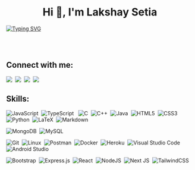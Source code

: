 <!-- markdownlint-disable MD033 MD041 -->
<h1 align="center">Hi 👋, I'm Lakshay Setia</h1>
<!-- markdownlint-enable MD033 -->

[![Typing SVG](https://readme-typing-svg.demolab.com?font=Roberto+Mono&size=25&pause=1000&color=3FB950&center=true&vCenter=true&width=1000&lines=Fullstack+Web+Developer;Android+Developer)](https://git.io/typing-svg)

<!-- [![Typing SVG](https://readme-typing-svg.demolab.com?font=Fira+Code&color=00FF31&background=161B2200&center=true&vCenter=true&multiline=true&width=800&lines=%F0%9F%91%8B+Hi!+I+am+Lakshay+Setia)](https://git.io/typing-svg) -->

<br>
<br>

## Connect with me:
<p align = "center">


[<img src ="https://img.shields.io/badge/website-%23.svg?&style=for-the-badge&logo=web&logoColor=white%22&color=black">](https://durgeshsamariya.github.io)&nbsp;
[<img src="https://img.shields.io/badge/linkedin-%2312100E.svg?&style=for-the-badge&logo=linkedin&logoColor=white&color=black" />](https://www.linkedin.com/in/durgeshsamariya/)&nbsp;
[<img src="https://img.shields.io/badge/instagram-%2312100E.svg?&style=for-the-badge&logo=instagram&logoColor=white&color=black" />](https://instagram.com/themlphdstudent)&nbsp;
 [<img src ="https://img.shields.io/badge/mail-%23.svg?&style=for-the-badge&logo=post&logoColor=white%22&color=black">](https://durgeshsamariya.github.io)&nbsp;
</p>

## Skills:

<!-- #### Languages: -->
![JavaScript](https://img.shields.io/badge/javascript-%23323330.svg?style=for-the-badge&logo=javascript&logoColor=%23F7DF1E)&nbsp;
![TypeScript](https://img.shields.io/badge/typescript-%23007ACC.svg?style=for-the-badge&logo=typescript&logoColor=white)&nbsp;&nbsp;
![C](https://img.shields.io/badge/c-%2300599C.svg?style=for-the-badge&logo=c&logoColor=white)&nbsp;
![C++](https://img.shields.io/badge/c++-%2300599C.svg?style=for-the-badge&logo=c%2B%2B&logoColor=white)&nbsp;
![Java](https://img.shields.io/badge/Java-ED8B00?style=for-the-badge&logo=java&logoColor=white)&nbsp;
![HTML5](https://img.shields.io/badge/html5-%23E34F26.svg?style=for-the-badge&logo=html5&logoColor=white)&nbsp;
![CSS3](https://img.shields.io/badge/css3-%231572B6.svg?style=for-the-badge&logo=css3&logoColor=white)&nbsp;
![Python](https://img.shields.io/badge/Python-3776AB?style=for-the-badge&logo=python&logoColor=white)&nbsp;
![LaTeX](https://img.shields.io/badge/latex-%23008080.svg?style=for-the-badge&logo=latex&logoColor=white)&nbsp;
![Markdown](https://img.shields.io/badge/markdown-%23000000.svg?style=for-the-badge&logo=markdown&logoColor=white)&nbsp;

<!-- #### Database -->
![MongoDB](https://img.shields.io/badge/MongoDB-%234ea94b.svg?style=for-the-badge&logo=mongodb&logoColor=white)&nbsp;
![MySQL](https://img.shields.io/badge/MySQL-00000F?style=for-the-badge&logo=mysql&logoColor=white)&nbsp;

<!-- #### Tools and Platforms -->
![Git](https://img.shields.io/badge/GIT-E44C30?style=for-the-badge&logo=git&logoColor=white)&nbsp;
![Linux](https://img.shields.io/badge/Linux-FCC624?style=for-the-badge&logo=linux&logoColor=black)&nbsp;
![Postman](https://img.shields.io/badge/Postman-FF6C37?style=for-the-badge&logo=postman&logoColor=white)&nbsp;
![Docker](https://img.shields.io/badge/docker-%230db7ed.svg?style=for-the-badge&logo=docker&logoColor=white)&nbsp;
![Heroku](https://img.shields.io/badge/heroku-%23430098.svg?style=for-the-badge&logo=heroku&logoColor=white)&nbsp;
![Visual Studio Code](https://img.shields.io/badge/Visual%20Studio%20Code-0078d7.svg?style=for-the-badge&logo=visual-studio-code&logoColor=white)&nbsp;
![Android Studio](https://img.shields.io/badge/Android%20Studio-3DDC84.svg?style=for-the-badge&logo=android-studio&logoColor=white)&nbsp;


<!-- #### Frameworks -->
![Bootstrap](https://img.shields.io/badge/bootstrap-%238511FA.svg?style=for-the-badge&logo=bootstrap&logoColor=white)&nbsp;
![Express.js](https://img.shields.io/badge/express.js-%23404d59.svg?style=for-the-badge&logo=express&logoColor=%2361DAFB)&nbsp;
![React](https://img.shields.io/badge/react-%2320232a.svg?style=for-the-badge&logo=react&logoColor=%2361DAFB)&nbsp;
![NodeJS](https://img.shields.io/badge/node.js-6DA55F?style=for-the-badge&logo=node.js&logoColor=white)&nbsp;
![Next JS](https://img.shields.io/badge/Next-black?style=for-the-badge&logo=next.js&logoColor=white)&nbsp;
![TailwindCSS](https://img.shields.io/badge/tailwindcss-%2338B2AC.svg?style=for-the-badge&logo=tailwind-css&logoColor=white)&nbsp;

<!-- ### 📢 Find me elsewhere -->
<!-- markdownlint-disable MD033 MD041 -->
<!-- <div style="background-color:white;">
   <a href="https://github.com/search?q=extension%3Amd+%22https+readme+typing+svg%22&type=Code" alt="Users" title="Repo users">
    <img src="https://img.shields.io/badge/linkedin-%230077B5.svg?style=for-the-badge&logo=linkedin&logoColor=white"/></a>
   <a href="https://github.com/search?q=extension%3Amd+%22https+readme+typing+svg%22&type=Code" alt="Users" title="Repo users">
    <img src="https://img.shields.io/badge/Portfolio-%23000000.svg?style=for-the-badge&logo=firefox&logoColor=#FF7139"/></a>
   <a href="https://github.com/search?q=extension%3Amd+%22https+readme+typing+svg%22&type=Code" alt="Users" title="Repo users">
    <img src="https://img.shields.io/badge/Gmail-D14836?style=for-the-badge&logo=gmail&logoColor=white"/></a>
   <a href="https://github.com/search?q=extension%3Amd+%22https+readme+typing+svg%22&type=Code" alt="Users" title="Repo users">
    <img src="https://img.shields.io/badge/Instagram-%23E4405F.svg?style=for-the-badge&logo=Instagram&logoColor=white"/></a>
   <a href="https://github.com/search?q=extension%3Amd+%22https+readme+typing+svg%22&type=Code" alt="Users" title="Repo users">
    <img src="https://img.shields.io/badge/github-%23121011.svg?style=for-the-badge&logo=github&logoColor=white"/></a>
</div> -->
<!-- markdownlint-enable MD033 -->
<br>
  <br>
<br>
